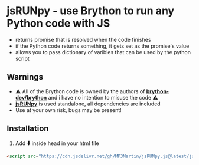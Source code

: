 # jsRUNpy - use Brython to run any Python code with JS
* returns promise that is resolved when the code finishes
* if the Python code returns something, it gets set as the promise's value
* allows you to pass dictionary of varibles that can be used by the python script

## Warnings
* ⚠ All of the Brython code is owned by the authors of **[brython-dev/brython](https://github.com/brython-dev/brython)** and i have no intention to misuse the code ⚠
* **[jsRUNpy](https://downgit.github.io/#/home?url=https://github.com/MP3Martin/jsRUNpy.js/blob/main/jsRUNpy.js)** is used standalone, all dependencies are included
* Use at your own risk, bugs may be present!

## Installation
1. Add 🠳 inside head in your html file
```html
<script src="https://cdn.jsdelivr.net/gh/MP3Martin/jsRUNpy.js@latest/jsRUNpy.min.js"></script>
```
